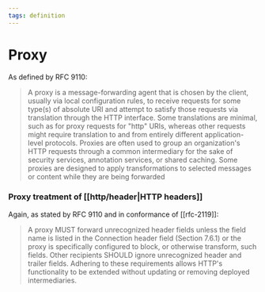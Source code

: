 ```yaml
---
tags: definition
---
```


# Proxy
As defined by RFC 9110:

> A proxy is a message-forwarding agent that is chosen by the client, usually via local configuration rules, to receive requests for some type(s) of absolute URI and attempt to satisfy those requests via translation through the HTTP interface. Some translations are minimal, such as for proxy requests for "http" URIs, whereas other requests might require translation to and from entirely different application-level protocols. Proxies are often used to group an organization's HTTP requests through a common intermediary for the sake of security services, annotation services, or shared caching. Some proxies are designed to apply transformations to selected messages or content while they are being forwarded

### Proxy treatment of [[http/header|HTTP headers]]
Again, as stated by RFC 9110 and in conformance of [[rfc-2119]]:

> A proxy MUST forward unrecognized header fields unless the field name is listed in the Connection header field (Section 7.6.1) or the proxy is specifically configured to block, or otherwise transform, such fields. Other recipients SHOULD ignore unrecognized header and trailer fields. Adhering to these requirements allows HTTP's functionality to be extended without updating or removing deployed intermediaries.
